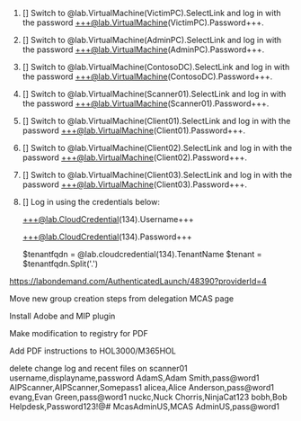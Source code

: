 1. [] Switch to @lab.VirtualMachine(VictimPC).SelectLink and log in with the password +++@lab.VirtualMachine(VictimPC).Password+++.

1. [] Switch to @lab.VirtualMachine(AdminPC).SelectLink and log in with the password +++@lab.VirtualMachine(AdminPC).Password+++.

1. [] Switch to @lab.VirtualMachine(ContosoDC).SelectLink and log in with the password +++@lab.VirtualMachine(ContosoDC).Password+++.

1. [] Switch to @lab.VirtualMachine(Scanner01).SelectLink and log in with the password +++@lab.VirtualMachine(Scanner01).Password+++.

1. [] Switch to @lab.VirtualMachine(Client01).SelectLink and log in with the password +++@lab.VirtualMachine(Client01).Password+++.

1. [] Switch to @lab.VirtualMachine(Client02).SelectLink and log in with the password +++@lab.VirtualMachine(Client02).Password+++.

1. [] Switch to @lab.VirtualMachine(Client03).SelectLink and log in with the password +++@lab.VirtualMachine(Client03).Password+++.

1. [] Log in using the credentials below:

	+++@lab.CloudCredential(134).Username+++

	+++@lab.CloudCredential(134).Password+++

    $tenantfqdn = @lab.cloudcredential(134).TenantName
    $tenant = $tenantfqdn.Split('.')


https://labondemand.com/AuthenticatedLaunch/48390?providerId=4 



Move new group creation steps from delegation MCAS page


Install Adobe and MIP plugin 

Make modification to registry for PDF

Add PDF instructions to HOL3000/M365HOL

delete change log and recent files on scanner01
username,displayname,password
AdamS,Adam Smith,pass@word1
AIPScanner,AIPScanner,Somepass1
alicea,Alice Anderson,pass@word1
evang,Evan Green,pass@word1
nuckc,Nuck Chorris,NinjaCat123
bobh,Bob Helpdesk,Password123!@#
McasAdminUS,MCAS AdminUS,pass@word1
